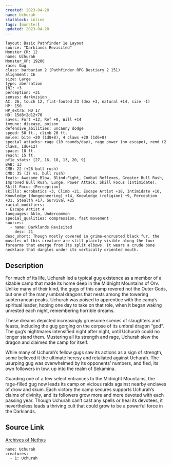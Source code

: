 ```yaml
---
created: 2023-04-28
name: Uchurah
statblock: inline
tags: [monster]
updated: 2023-04-28
---
```

```statblock
layout: Basic Pathfinder 1e Layout
source: "Darklands Revisited"
Monster_CR: 12
name: Uchurah
Monster_XP: 19200
race: Gug
class: barbarian 2 (Pathfinder RPG Bestiary 2 151)
alignment: CE
size: Large
type: aberration
INI: +3
perception: +31
senses: darkvision
AC: 26, touch 12, flat-footed 23 (dex +3, natural +14, size -1)
HP: 150
HP_extra: HD 17
HD: 15d8+2d12+70
saves: Fort +12, Ref +8, Will +14
immune: disease, poison
defensive_abilities: uncanny dodge
speed: 50 ft., climb 20 ft.
melee: bite +20 (1d8+8), 4 claws +20 (1d6+8)
special_attacks: rage (10 rounds/day), rage power (no escape), rend (2 claws, 1d6+12)
space: 10 ft.
reach: 15 ft.
pf1e_stats: [27, 16, 18, 13, 20, 9]
BAB: 13
CMB: 22 (+26 bull rush)
CMD: 35 (37 vs. bull rush)
feats: Awesome Blow, Blind-Fight, Combat Reflexes, Greater Bull Rush, Improved Bull Rush, Lunge, Power Attack, Skill Focus (Intimidate), Skill Focus (Perception)
skills: Acrobatics +3, Climb +21, Escape Artist +18, Intimidate +10, Knowledge (dungeoneering) +14, Knowledge (religion) +9, Perception +31, Stealth +17, Survival +25
racial_modifiers:
- Escape Artist 4
languages: Aklo, Undercommon
special_qualities: compression, fast movement
sources:
  - name: Darklands Revisited
    desc: 21
desc_short: Though mostly covered in grime-encrusted black fur, the muscles of this creature are still plainly visible along the four forearms that emerge from its split elbows. It wears a crude bone necklace that dangles under its vertically oriented mouth.
```
## Description
For much of its life, Uchurah led a typical gug existence as a member of a sizable camp that made its home deep in the Midnight Mountains of Orv. Unlike many of their kind, the gugs of this camp revered not the Outer Gods, but one of the many umbral dragons that nests among the towering subterranean peaks. Uchurah was poised to apprentice with the camp’s spiritual leader, hoping one day to take on that role, when it began waking unrested each night, remembering horrible dreams.

These dreams depicted increasingly gruesome scenes of slaughters and feasts, including the gug gorging on the corpse of its umbral dragon “god”. The gug’s nightmares intensified night after night, until Uchurah could no longer stand them. Mustering all its strength and rage, Uchurah slew the dragon and claimed the camp for itself.

While many of Uchurah’s fellow gugs saw its actions as a sign of strength, some believed it the ultimate heresy and retaliated against Uchurah. The usurping gug was overwhelmed by its opponents’ numbers, and fled, its own followers in tow, up into the realm of Sekamina.

Guarding one of a few select entrances to the Midnight Mountains, the rage-filled gug now leads its camp on vicious raids against nearby enclaves of drow and skum. Each victory the camp secures supports Uchurah’s claims of divinity, and its followers grow more and more devoted with each passing year. Though Uchurah can’t cast any spells or heal its devotees, it nevertheless leads a thriving cult that could grow to be a powerful force in the Darklands.
## Source Link
[Archives of Nethys](https://aonprd.com/MonsterDisplay.aspx?ItemName=Uchurah)
```encounter-table
name: Uchurah
creatures:
  - 1: Uchurah
```
